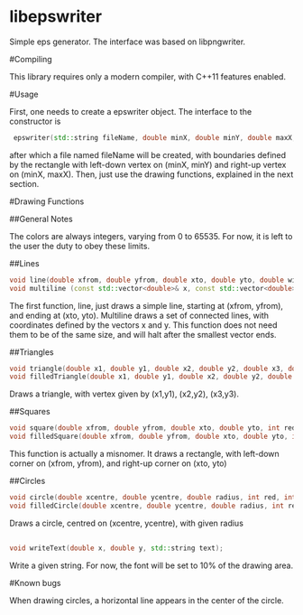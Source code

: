libepswriter
========

Simple eps generator. The interface was based on libpngwriter.

#Compiling

This library requires only a modern compiler, with C++11 features enabled.

#Usage

First, one needs to create a epswriter object. The interface to the constructor is

```c++
 epswriter(std::string fileName, double minX, double minY, double maxX, double maxY);
 ```

after which a file named fileName will be created, with boundaries defined by the rectangle with left-down vertex on
(minX, minY) and right-up vertex on (minX, maxX). Then, just use the drawing functions, explained in the next section.

#Drawing Functions

##General Notes

The colors are always integers, varying from 0 to 65535. For now, it is left to the user the duty to obey these limits. 

##Lines

```c++
void line(double xfrom, double yfrom, double xto, double yto, double width, int red, int green, int blue);
void multiline (const std::vector<double>& x, const std::vector<double>& y, double width, int red, int green, int blue);
```

The first function, line, just draws a simple line, starting at (xfrom, yfrom), and ending at (xto, yto). 
Multiline draws a set of connected lines, with coordinates defined by the vectors x and y. 
This function does not need them to be of the same size, and will halt after the smallest vector ends.

##Triangles

```c++
void triangle(double x1, double y1, double x2, double y2, double x3, double y3, int red, int green, int blue);
void filledTriangle(double x1, double y1, double x2, double y2, double x3, double y3, int red, int green, int blue);
```

Draws a triangle, with vertex given by (x1,y1), (x2,y2), (x3,y3).

##Squares

```c++
void square(double xfrom, double yfrom, double xto, double yto, int red, int green, int blue);
void filledSquare(double xfrom, double yfrom, double xto, double yto, int red, int green, int blue);
```
This function is actually a misnomer. It draws a rectangle, with left-down corner on (xfrom, yfrom), and right-up corner on (xto, yto)

##Circles

```c++
void circle(double xcentre, double ycentre, double radius, int red, int green, int blue);
void filledCircle(double xcentre, double ycentre, double radius, int red, int green, int blue);
```

Draws a circle, centred on (xcentre, ycentre), with given radius

##
```c++
void writeText(double x, double y, std::string text);
```

Write a given string. For now, the font will be set to 10% of the drawing area.

#Known bugs

When drawing circles, a horizontal line appears in the center of the circle.
